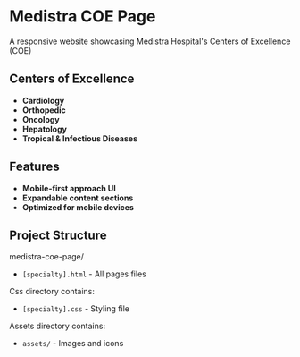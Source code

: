 # Medistra COE Page

A responsive website showcasing Medistra Hospital's Centers of Excellence (COE)

## Centers of Excellence

- **Cardiology** 
- **Orthopedic** 
- **Oncology** 
- **Hepatology** 
- **Tropical & Infectious Diseases**

## Features

- **Mobile-first approach UI**
- **Expandable content sections**
- **Optimized for mobile devices**

## Project Structure

medistra-coe-page/
- `[specialty].html` - All pages files

Css directory contains:
- `[specialty].css` - Styling file

Assets directory contains:
- `assets/` - Images and icons
